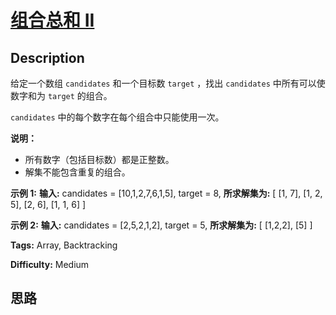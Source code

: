 # [组合总和 II][title]

## Description

给定一个数组 `candidates` 和一个目标数 `target` ，找出 `candidates` 中所有可以使数字和为 `target` 的组合。

`candidates` 中的每个数字在每个组合中只能使用一次。

**说明：**

  * 所有数字（包括目标数）都是正整数。
  * 解集不能包含重复的组合。 

**示例  1:**
            **输入:** candidates = [10,1,2,7,6,1,5], target = 8,    **所求解集为:**    [      [1, 7],      [1, 2, 5],      [2, 6],      [1, 1, 6]    ]    

**示例  2:**
            **输入:** candidates = [2,5,2,1,2], target = 5,    **所求解集为:**    [      [1,2,2],      [5]    ]


**Tags:** Array, Backtracking

**Difficulty:** Medium

## 思路

[title]: https://leetcode-cn.com/problems/combination-sum-ii
